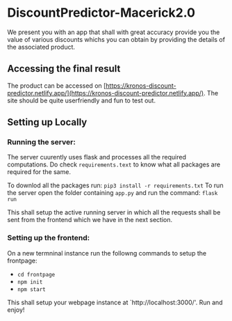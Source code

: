 # DiscountPredictor-Macerick2.0

We present you with an app that shall with great accuracy provide you the value of various discounts whichs you can obtain by providing the details of the associated product. 

## Accessing the final result

The product can be accessed on [https://kronos-discount-predictor.netlify.app/](https://kronos-discount-predictor.netlify.app/).
The site should be quite userfriendly and fun to test out.

## Setting up Locally

### Running the server:

The server cuurently uses flask and processes all the required computations. Do check `requirements.text` to know what all packages are required for the same.

To downlod all the packages run:
`pip3 install -r requirements.txt`
To run the server open the folder containing `app.py` and run the command:
`flask run`

This shall setup the active running server in which all the requests shall be sent from the frontend which we have in the next section.

### Setting up the frontend:

On a new termninal instance run the followng commands to setup the frontpage:

- `cd frontpage`
- `npm init`
- `npm start`

This shall setup your webpage instance at `http://localhost:3000/'. Run and enjoy!
